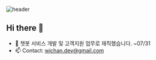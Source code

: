 ![header](https://capsule-render.vercel.app/api?type=waving&color=gradient&height=200&text=WELCOME&fontAlignY=40&fontSize=50&desc=WICHAN'S%20GITHUB%20PAGE)

## Hi there 👋
- 🔭 챗봇 서비스 개발 및 고객지원 업무로 재직했습니다. ~07/31
- 📫 Contact: wichan.dev@gmail.com

<!--
## Tech stack

### Languages
<div>
  <img src="https://img.shields.io/badge/javascript-F7DF1E?style=for-the-badge&logo=javascript&logoColor=black">
  <img src="https://img.shields.io/badge/java-F05032?style=for-the-badge&logo=java&logoColor=white">
  <img src="https://img.shields.io/badge/csharp-239120?style=for-the-badge&logo=csharp&logoColor=white">
  <img src="https://img.shields.io/badge/html5-E34F26?style=for-the-badge&logo=html5&logoColor=white">
  <img src="https://img.shields.io/badge/css3-1572B6?style=for-the-badge&logo=css3&logoColor=white">
  <img src="https://img.shields.io/badge/pug-A86454?style=for-the-badge&logo=pug&logoColor=white">
  <img src="https://img.shields.io/badge/yaml-CB171E?style=for-the-badge&logo=yaml&logoColor=white">
  <img src="https://img.shields.io/badge/markdown-000000?style=for-the-badge&logo=markdown&logoColor=white">
</div>

### Frameworks
<div>
  <img src="https://img.shields.io/badge/docker-2496ED?style=for-the-badge&logo=docker&logoColor=white">
  <img src="https://img.shields.io/badge/kubernetes-326CE5?style=for-the-badge&logo=kubernetes&logoColor=white">
  <img src="https://img.shields.io/badge/spring-6DB33F?style=for-the-badge&logo=spring&logoColor=white">
  <img src="https://img.shields.io/badge/node_express-339933?style=for-the-badge&logo=node.js&logoColor=white">
  <img src="https://img.shields.io/badge/react-61DAFB?style=for-the-badge&logo=react&logoColor=white">
</div>

### Tools & IDE & Others
<div>
  <img src="https://img.shields.io/badge/git-F05032?style=for-the-badge&logo=git&logoColor=white">
  <img src="https://img.shields.io/badge/visual%20studio%20code-007ACC?style=for-the-badge&logo=visual%20studio%20code&logoColor=white">
  <img src="https://img.shields.io/badge/intellij%20idea-000000?style=for-the-badge&logo=intellij%20idea&logoColor=white">
  <img src="https://img.shields.io/badge/eclipse%20ide-2C2255?style=for-the-badge&logo=eclipse%20ide&logoColor=white">
  <img src="https://img.shields.io/badge/unity-ffffff?style=for-the-badge&logo=unity&logoColor=black">
  <img src="https://img.shields.io/badge/android%20studio-3DDC84?style=for-the-badge&logo=android%20studio&logoColor=white">
  <img src="https://img.shields.io/badge/xcode-147EFB?style=for-the-badge&logo=xcode&logoColor=white">
  <img src="https://img.shields.io/badge/amazon%20aws-232F3E?style=for-the-badge&logo=amazon%20aws&logoColor=white">
</div>
-->
